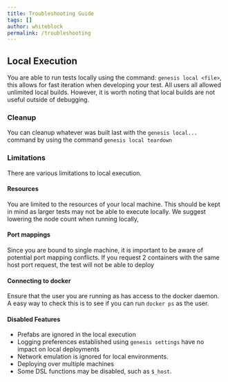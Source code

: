 ```yaml
---
title: Troubleshooting Guide
tags: []
author: whiteblock
permalink: /troubleshooting
---
```


## Local Execution
You are able to run tests locally using the command: `genesis local <file>`, this allows for fast iteration when developing your test. All users all allowed unlimited local builds. However, it is worth noting that local builds are not useful outside of debugging.

### Cleanup
You can cleanup whatever was built last with the `genesis local...` command by using the command `genesis local teardown`

### Limitations
There are various limitations to local execution. 

#### Resources
You are limited to the resources of your local machine. This should be kept in mind as larger tests may not be able to execute locally. We suggest lowering the node count when running locally, 

#### Port mappings
Since you are bound to single machine, it is important to be aware of potential port mapping conflicts. If you request 2 containers with the same host port request, the test will not be able to deploy

#### Connecting to docker
Ensure that the user you are running as has access to the docker daemon. A easy way to check this is to see if you can run `docker ps` as the user. 

#### Disabled Features
* Prefabs are ignored in the local execution
* Logging preferences established using `genesis settings` have no impact on local deployments
* Network emulation is ignored for local environments.
* Deploying over multiple machines
* Some DSL functions may be disabled, such as `$_host`.
